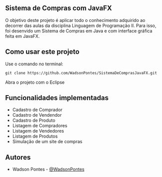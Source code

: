 ## Sistema de Compras com JavaFX

O objetivo deste projeto é aplicar todo o conhecimento adquirido ao decorrer das aulas da disciplina Linguagem de Programação II. Para isso, foi desenvido um Sistema de Compras em Java e com interface gráfica feita em JavaFX.

## Como usar este projeto

Use o comando no terminal:
```
git clone https://github.com/WadsonPontes/SistemaDeComprasJavaFX.git
```
Abra o projeto com o Eclipse

## Funcionalidades implementadas

- Cadastro de Comprador
- Cadastro de Vendendor
- Cadastro de Produto
- Listagem de Compradores
- Listagem de Vendedores
- Listagem de Produtos
- Simulação de um site de compras

## Autores

- Wadson Pontes - [@WadsonPontes](https://github.com/WadsonPontes)